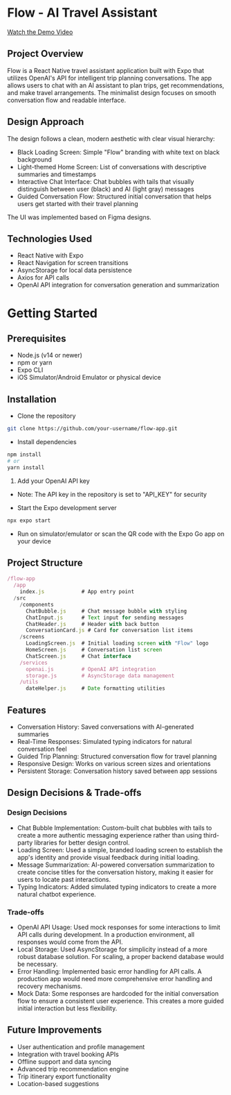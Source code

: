 # Flow - AI Travel Assistant

[Watch the Demo Video](https://youtube.com/shorts/10GUpMTtgJc?feature=share)

## Project Overview

Flow is a React Native travel assistant application built with Expo that utilizes OpenAI's API for intelligent trip planning conversations. The app allows users to chat with an AI assistant to plan trips, get recommendations, and make travel arrangements. The minimalist design focuses on smooth conversation flow and readable interface.

## Design Approach

The design follows a clean, modern aesthetic with clear visual hierarchy:

- Black Loading Screen: Simple "Flow" branding with white text on black background
- Light-themed Home Screen: List of conversations with descriptive summaries and timestamps
- Interactive Chat Interface: Chat bubbles with tails that visually distinguish between user (black) and AI (light gray) messages
- Guided Conversation Flow: Structured initial conversation that helps users get started with their travel planning

The UI was implemented based on Figma designs.

## Technologies Used

- React Native with Expo
- React Navigation for screen transitions
- AsyncStorage for local data persistence
- Axios for API calls
- OpenAI API integration for conversation generation and summarization

# Getting Started

## Prerequisites

- Node.js (v14 or newer)
- npm or yarn
- Expo CLI
- iOS Simulator/Android Emulator or physical device

## Installation

- Clone the repository

```bash
git clone https://github.com/your-username/flow-app.git
```

- Install dependencies

```bash
npm install
# or
yarn install
```

1. Add your OpenAI API key

- Note: The API key in the repository is set to "API_KEY" for security

- Start the Expo development server

```bash
npx expo start
```

- Run on simulator/emulator or scan the QR code with the Expo Go app on your device

## Project Structure

```javascript
/flow-app
  /app
    index.js            # App entry point
  /src
    /components
      ChatBubble.js     # Chat message bubble with styling
      ChatInput.js      # Text input for sending messages
      ChatHeader.js     # Header with back button
      ConversationCard.js # Card for conversation list items
    /screens
      LoadingScreen.js  # Initial loading screen with "Flow" logo
      HomeScreen.js     # Conversation list screen
      ChatScreen.js     # Chat interface
    /services
      openai.js         # OpenAI API integration
      storage.js        # AsyncStorage data management
    /utils
      dateHelper.js     # Date formatting utilities
```

## Features

- Conversation History: Saved conversations with AI-generated summaries
- Real-Time Responses: Simulated typing indicators for natural conversation feel
- Guided Trip Planning: Structured conversation flow for travel planning
- Responsive Design: Works on various screen sizes and orientations
- Persistent Storage: Conversation history saved between app sessions

## Design Decisions & Trade-offs

### Design Decisions

- Chat Bubble Implementation: Custom-built chat bubbles with tails to create a more authentic messaging experience rather than using third-party libraries for better design control.
- Loading Screen: Used a simple, branded loading screen to establish the app's identity and provide visual feedback during initial loading.
- Message Summarization: AI-powered conversation summarization to create concise titles for the conversation history, making it easier for users to locate past interactions.
- Typing Indicators: Added simulated typing indicators to create a more natural chatbot experience.

### Trade-offs

- OpenAI API Usage: Used mock responses for some interactions to limit API calls during development. In a production environment, all responses would come from the API.
- Local Storage: Used AsyncStorage for simplicity instead of a more robust database solution. For scaling, a proper backend database would be necessary.
- Error Handling: Implemented basic error handling for API calls. A production app would need more comprehensive error handling and recovery mechanisms.
- Mock Data: Some responses are hardcoded for the initial conversation flow to ensure a consistent user experience. This creates a more guided initial interaction but less flexibility.

## Future Improvements

- User authentication and profile management
- Integration with travel booking APIs
- Offline support and data syncing
- Advanced trip recommendation engine
- Trip itinerary export functionality
- Location-based suggestions
